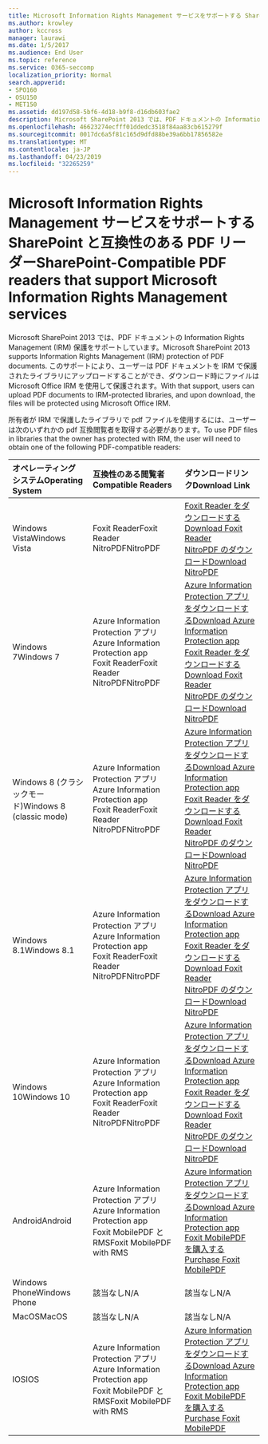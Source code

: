 ```yaml
---
title: Microsoft Information Rights Management サービスをサポートする SharePoint と互換性のある PDF リーダー
ms.author: krowley
author: kccross
manager: laurawi
ms.date: 1/5/2017
ms.audience: End User
ms.topic: reference
ms.service: O365-seccomp
localization_priority: Normal
search.appverid:
- SPO160
- OSU150
- MET150
ms.assetid: dd197d58-5bf6-4d18-b9f8-d16db603fae2
description: Microsoft SharePoint 2013 では、PDF ドキュメントの Information Rights Management (IRM) 保護をサポートしています。 このサポートにより、ユーザーは PDF ドキュメントを IRM で保護されたライブラリにアップロードすることができ、ダウンロード時にファイルは Microsoft Office IRM を使用して保護されます。
ms.openlocfilehash: 46623274ecfff01ddedc3518f84aa83cb615279f
ms.sourcegitcommit: 0017dc6a5f81c165d9dfd88be39a6bb17856582e
ms.translationtype: MT
ms.contentlocale: ja-JP
ms.lasthandoff: 04/23/2019
ms.locfileid: "32265259"
---
```

# <a name="sharepoint-compatible-pdf-readers-that-support-microsoft-information-rights-management-services"></a><span data-ttu-id="e8378-104">Microsoft Information Rights Management サービスをサポートする SharePoint と互換性のある PDF リーダー</span><span class="sxs-lookup"><span data-stu-id="e8378-104">SharePoint-Compatible PDF readers that support Microsoft Information Rights Management services</span></span>

<span data-ttu-id="e8378-105">Microsoft SharePoint 2013 では、PDF ドキュメントの Information Rights Management (IRM) 保護をサポートしています。</span><span class="sxs-lookup"><span data-stu-id="e8378-105">Microsoft SharePoint 2013 supports Information Rights Management (IRM) protection of PDF documents.</span></span> <span data-ttu-id="e8378-106">このサポートにより、ユーザーは PDF ドキュメントを IRM で保護されたライブラリにアップロードすることができ、ダウンロード時にファイルは Microsoft Office IRM を使用して保護されます。</span><span class="sxs-lookup"><span data-stu-id="e8378-106">With that support, users can upload PDF documents to IRM-protected libraries, and upon download, the files will be protected using Microsoft Office IRM.</span></span>
  
<span data-ttu-id="e8378-107">所有者が IRM で保護したライブラリで pdf ファイルを使用するには、ユーザーは次のいずれかの pdf 互換閲覧者を取得する必要があります。</span><span class="sxs-lookup"><span data-stu-id="e8378-107">To use PDF files in libraries that the owner has protected with IRM, the user will need to obtain one of the following PDF-compatible readers:</span></span>
  
|<span data-ttu-id="e8378-108">**オペレーティング システム**</span><span class="sxs-lookup"><span data-stu-id="e8378-108">**Operating System**</span></span>|<span data-ttu-id="e8378-109">**互換性のある閲覧者**</span><span class="sxs-lookup"><span data-stu-id="e8378-109">**Compatible Readers**</span></span>|<span data-ttu-id="e8378-110">**ダウンロードリンク**</span><span class="sxs-lookup"><span data-stu-id="e8378-110">**Download Link**</span></span>|
|:-----|:-----|:-----|
|<span data-ttu-id="e8378-111">Windows Vista</span><span class="sxs-lookup"><span data-stu-id="e8378-111">Windows Vista</span></span>  <br/> |<span data-ttu-id="e8378-112">Foxit Reader</span><span class="sxs-lookup"><span data-stu-id="e8378-112">Foxit Reader</span></span>  <br/> <span data-ttu-id="e8378-113">NitroPDF</span><span class="sxs-lookup"><span data-stu-id="e8378-113">NitroPDF</span></span>  <br/> |[<span data-ttu-id="e8378-114">Foxit Reader をダウンロードする</span><span class="sxs-lookup"><span data-stu-id="e8378-114">Download Foxit Reader</span></span>](https://go.microsoft.com/fwlink/?linkid=253210) <br/> [<span data-ttu-id="e8378-115">NitroPDF のダウンロード</span><span class="sxs-lookup"><span data-stu-id="e8378-115">Download NitroPDF</span></span>](https://www.gonitro.com/pdf-reader) <br/> |
|<span data-ttu-id="e8378-116">Windows 7</span><span class="sxs-lookup"><span data-stu-id="e8378-116">Windows 7</span></span>  <br/> |<span data-ttu-id="e8378-117">Azure Information Protection アプリ</span><span class="sxs-lookup"><span data-stu-id="e8378-117">Azure Information Protection app</span></span>  <br/> <span data-ttu-id="e8378-118">Foxit Reader</span><span class="sxs-lookup"><span data-stu-id="e8378-118">Foxit Reader</span></span>  <br/> <span data-ttu-id="e8378-119">NitroPDF</span><span class="sxs-lookup"><span data-stu-id="e8378-119">NitroPDF</span></span>  <br/> |[<span data-ttu-id="e8378-120">Azure Information Protection アプリをダウンロードする</span><span class="sxs-lookup"><span data-stu-id="e8378-120">Download Azure Information Protection app</span></span>](https://go.microsoft.com/fwlink/?linkid=837797) <br/> [<span data-ttu-id="e8378-121">Foxit Reader をダウンロードする</span><span class="sxs-lookup"><span data-stu-id="e8378-121">Download Foxit Reader</span></span>](https://go.microsoft.com/fwlink/?linkid=253210) <br/> [<span data-ttu-id="e8378-122">NitroPDF のダウンロード</span><span class="sxs-lookup"><span data-stu-id="e8378-122">Download NitroPDF</span></span>](https://www.gonitro.com/pdf-reader) <br/> |
|<span data-ttu-id="e8378-123">Windows 8 (クラシックモード)</span><span class="sxs-lookup"><span data-stu-id="e8378-123">Windows 8 (classic mode)</span></span>  <br/> |<span data-ttu-id="e8378-124">Azure Information Protection アプリ</span><span class="sxs-lookup"><span data-stu-id="e8378-124">Azure Information Protection app</span></span>  <br/> <span data-ttu-id="e8378-125">Foxit Reader</span><span class="sxs-lookup"><span data-stu-id="e8378-125">Foxit Reader</span></span>  <br/> <span data-ttu-id="e8378-126">NitroPDF</span><span class="sxs-lookup"><span data-stu-id="e8378-126">NitroPDF</span></span>  <br/> |[<span data-ttu-id="e8378-127">Azure Information Protection アプリをダウンロードする</span><span class="sxs-lookup"><span data-stu-id="e8378-127">Download Azure Information Protection app</span></span>](https://go.microsoft.com/fwlink/?linkid=837797) <br/> [<span data-ttu-id="e8378-128">Foxit Reader をダウンロードする</span><span class="sxs-lookup"><span data-stu-id="e8378-128">Download Foxit Reader</span></span>](https://go.microsoft.com/fwlink/?linkid=253210) <br/> [<span data-ttu-id="e8378-129">NitroPDF のダウンロード</span><span class="sxs-lookup"><span data-stu-id="e8378-129">Download NitroPDF</span></span>](https://www.gonitro.com/pdf-reader) <br/> |
|<span data-ttu-id="e8378-130">Windows 8.1</span><span class="sxs-lookup"><span data-stu-id="e8378-130">Windows 8.1</span></span>  <br/> |<span data-ttu-id="e8378-131">Azure Information Protection アプリ</span><span class="sxs-lookup"><span data-stu-id="e8378-131">Azure Information Protection app</span></span>  <br/> <span data-ttu-id="e8378-132">Foxit Reader</span><span class="sxs-lookup"><span data-stu-id="e8378-132">Foxit Reader</span></span>  <br/> <span data-ttu-id="e8378-133">NitroPDF</span><span class="sxs-lookup"><span data-stu-id="e8378-133">NitroPDF</span></span>  <br/> |[<span data-ttu-id="e8378-134">Azure Information Protection アプリをダウンロードする</span><span class="sxs-lookup"><span data-stu-id="e8378-134">Download Azure Information Protection app</span></span>](https://go.microsoft.com/fwlink/?linkid=837797) <br/> [<span data-ttu-id="e8378-135">Foxit Reader をダウンロードする</span><span class="sxs-lookup"><span data-stu-id="e8378-135">Download Foxit Reader</span></span>](https://go.microsoft.com/fwlink/?linkid=253210) <br/> [<span data-ttu-id="e8378-136">NitroPDF のダウンロード</span><span class="sxs-lookup"><span data-stu-id="e8378-136">Download NitroPDF</span></span>](https://www.gonitro.com/pdf-reader) <br/> |
|<span data-ttu-id="e8378-137">Windows 10</span><span class="sxs-lookup"><span data-stu-id="e8378-137">Windows 10</span></span>  <br/> |<span data-ttu-id="e8378-138">Azure Information Protection アプリ</span><span class="sxs-lookup"><span data-stu-id="e8378-138">Azure Information Protection app</span></span>  <br/> <span data-ttu-id="e8378-139">Foxit Reader</span><span class="sxs-lookup"><span data-stu-id="e8378-139">Foxit Reader</span></span>  <br/> <span data-ttu-id="e8378-140">NitroPDF</span><span class="sxs-lookup"><span data-stu-id="e8378-140">NitroPDF</span></span>  <br/> |[<span data-ttu-id="e8378-141">Azure Information Protection アプリをダウンロードする</span><span class="sxs-lookup"><span data-stu-id="e8378-141">Download Azure Information Protection app</span></span>](https://go.microsoft.com/fwlink/?linkid=837797) <br/> [<span data-ttu-id="e8378-142">Foxit Reader をダウンロードする</span><span class="sxs-lookup"><span data-stu-id="e8378-142">Download Foxit Reader</span></span>](https://go.microsoft.com/fwlink/?linkid=253210) <br/> [<span data-ttu-id="e8378-143">NitroPDF のダウンロード</span><span class="sxs-lookup"><span data-stu-id="e8378-143">Download NitroPDF</span></span>](https://www.gonitro.com/pdf-reader) <br/> |
|<span data-ttu-id="e8378-144">Android</span><span class="sxs-lookup"><span data-stu-id="e8378-144">Android</span></span>  <br/> |<span data-ttu-id="e8378-145">Azure Information Protection アプリ</span><span class="sxs-lookup"><span data-stu-id="e8378-145">Azure Information Protection app</span></span>  <br/> <span data-ttu-id="e8378-146">Foxit MobilePDF と RMS</span><span class="sxs-lookup"><span data-stu-id="e8378-146">Foxit MobilePDF with RMS</span></span>  <br/> |[<span data-ttu-id="e8378-147">Azure Information Protection アプリをダウンロードする</span><span class="sxs-lookup"><span data-stu-id="e8378-147">Download Azure Information Protection app</span></span>](https://go.microsoft.com/fwlink/?linkid=836827) <br/> [<span data-ttu-id="e8378-148">Foxit MobilePDF を購入する</span><span class="sxs-lookup"><span data-stu-id="e8378-148">Purchase Foxit MobilePDF</span></span>](https://play.google.com/store/apps/details?id=com.foxit.mobile.pdf.rms) <br/> |
|<span data-ttu-id="e8378-149">Windows Phone</span><span class="sxs-lookup"><span data-stu-id="e8378-149">Windows Phone</span></span>  <br/> |<span data-ttu-id="e8378-150">該当なし</span><span class="sxs-lookup"><span data-stu-id="e8378-150">N/A</span></span>  <br/> |<span data-ttu-id="e8378-151">該当なし</span><span class="sxs-lookup"><span data-stu-id="e8378-151">N/A</span></span>  <br/> |
|<span data-ttu-id="e8378-152">MacOS</span><span class="sxs-lookup"><span data-stu-id="e8378-152">MacOS</span></span>  <br/> |<span data-ttu-id="e8378-153">該当なし</span><span class="sxs-lookup"><span data-stu-id="e8378-153">N/A</span></span>  <br/> |<span data-ttu-id="e8378-154">該当なし</span><span class="sxs-lookup"><span data-stu-id="e8378-154">N/A</span></span>  <br/> |
|<span data-ttu-id="e8378-155">IOS</span><span class="sxs-lookup"><span data-stu-id="e8378-155">IOS</span></span>  <br/> |<span data-ttu-id="e8378-156">Azure Information Protection アプリ</span><span class="sxs-lookup"><span data-stu-id="e8378-156">Azure Information Protection app</span></span>  <br/> <span data-ttu-id="e8378-157">Foxit MobilePDF と RMS</span><span class="sxs-lookup"><span data-stu-id="e8378-157">Foxit MobilePDF with RMS</span></span>  <br/> |[<span data-ttu-id="e8378-158">Azure Information Protection アプリをダウンロードする</span><span class="sxs-lookup"><span data-stu-id="e8378-158">Download Azure Information Protection app</span></span>](https://go.microsoft.com/fwlink/?linkid=836828) <br/> [<span data-ttu-id="e8378-159">Foxit MobilePDF を購入する</span><span class="sxs-lookup"><span data-stu-id="e8378-159">Purchase Foxit MobilePDF</span></span>](https://play.google.com/store/apps/details?id=com.foxit.mobile.pdf.rms) <br/> |
   

